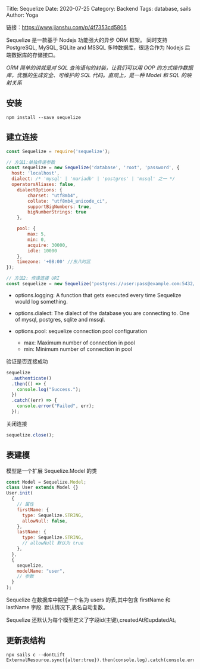 Title: Sequelize
Date: 2020-07-25
Category: Backend
Tags: database, sails
Author: Yoga

链接：https://www.jianshu.com/p/4f7353cd5805

Sequelize 是一款基于 Nodejs 功能强大的异步 ORM 框架。
同时支持 PostgreSQL, MySQL, SQLite and MSSQL 多种数据库，很适合作为 Nodejs 后端数据库的存储接口。

_ORM 简单的讲就是对 SQL 查询语句的封装，让我们可以用 OOP 的方式操作数据库，优雅的生成安全、可维护的 SQL 代码。直观上，是一种 Model 和 SQL 的映射关系_

## 安装

```
npm install --save sequelize
```

## 建立连接

```js
const Sequelize = require('sequelize');

// 方法1:单独传递参数
const sequelize = new Sequelize('database', 'root', 'password', {
  host: 'localhost',
  dialect: /* 'mysql' | 'mariadb' | 'postgres' | 'mssql' 之一 */
  operatorsAliases: false,
    dialectOptions: {
        charset: "utf8mb4",
        collate: "utf8mb4_unicode_ci",
        supportBigNumbers: true,
        bigNumberStrings: true
    },

    pool: {
        max: 5,
        min: 0,
        acquire: 30000,
        idle: 10000
    },
    timezone: '+08:00' //东八时区
});

// 方法2: 传递连接 URI
const sequelize = new Sequelize('postgres://user:pass@example.com:5432/dbname');
```

- options.logging: A function that gets executed every time Sequelize would log something.

- options.dialect: The dialect of the database you are connecting to. One of mysql, postgres, sqlite and mssql.

- options.pool: sequelize connection pool configuration
  - max: Maximum number of connection in pool
  - min: Minimum number of connection in pool

验证是否连接成功

```js
sequelize
  .authenticate()
  .then(() => {
    console.log("Success.");
  })
  .catch((err) => {
    console.error("Failed", err);
  });
```

关闭连接

```js
sequelize.close();
```

## 表建模

模型是一个扩展 Sequelize.Model 的类

```js
const Model = Sequelize.Model;
class User extends Model {}
User.init(
  {
    // 属性
    firstName: {
      type: Sequelize.STRING,
      allowNull: false,
    },
    lastName: {
      type: Sequelize.STRING,
      // allowNull 默认为 true
    },
  },
  {
    sequelize,
    modelName: "user",
    // 参数
  }
);
```

Sequelize 在数据库中期望一个名为 users 的表,其中包含 firstName 和 lastName 字段. 默认情况下,表名自动复数。

Sequelize 还默认为每个模型定义了字段id(主键),createdAt和updatedAt。

## 更新表结构
```
npx sails c --dontLift
ExternalResource.sync({alter:true}).then(console.log).catch(console.error)
```